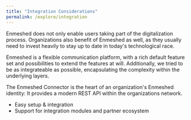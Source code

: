 ```yaml
---
title: "Integration Considerations"
permalink: /explore/integration
---
```


Enmeshed does not only enable users taking part of the digitalization process. Organizations also benefit of Enmeshed as well, as they usually need to invest heavily to stay up to date in today's technological race.

Enmeshed is a flexible communication platform, with a rich default feature set and possibilities to extend the features at will. Additionally, we tried to be as integrateable as possible, encapsulating the complexity within the underlying layers.

The Enmeshed Connector is the heart of an organization's Enmeshed identity: It provides a modern REST API within the organizations network.

-   Easy setup & integration
-   Support for integration modules and partner ecosystem
